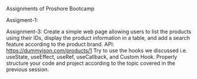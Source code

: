Assignments of Proshore Bootcamp

Assigment-1:


Assignment-3:
Create a simple web page allowing users to list the products using their IDs, display the product information in a table, and add a search feature according to the product brand.
API: https://dummyjson.com/products/1
Try to use the hooks we discussed i.e. useState, useEffect, useRef, useCallback, and Custom Hook.
Properly structure your code and project according to the topic covered in the previous session.

